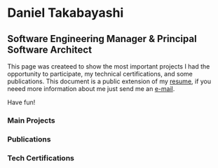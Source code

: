 # Daniel Takabayashi
## Software Engineering Manager & Principal Software Architect


This page was createed to show the most important projects I had the opportunity to participate, my technical certifications, and some publications.
This document is a public extension of my [resume](https://linkedin.com/takabayashi), if you neeed more information about me just send me an [e-mail](mailto:daniel.takabayashi@gmail.com).

Have fun!

### Main Projects


### Publications


### Tech Certifications
